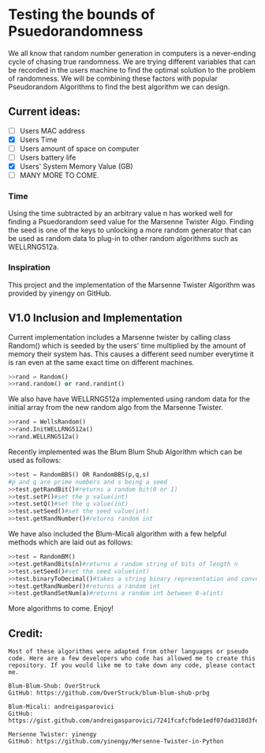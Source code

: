 # Testing the bounds of Psuedorandomness

We all know that random number generation in computers is a never-ending cycle of chasing
true randomness. We are trying different variables that can be recorded in the users
machine to find the optimal solution to the problem of randomness. We will be combining
these factors with popular Pseudorandom Algorithms to find the best algorithm we can design.

## Current ideas:

- [ ] Users MAC address
- [x] Users Time
- [ ] Users amount of space on computer
- [ ] Users battery life
- [x] Users' System Memory Value (GB)
- [ ] MANY MORE TO COME.

### Time

Using the time subtracted by an arbitrary value n has worked well for finding a
Psuedorandom seed value for the Marsenne Twister Algo. Finding the seed is one of the
keys to unlocking a more random generator that can be used as random data to plug-in to
other random algorithms such as WELLRNG512a.

### Inspiration

This project and the implementation of the Marsenne Twister Algorithm was provided by
yinengy on GitHub.

## V1.0 Inclusion and Implementation

Current implementation includes a Marsenne twister by calling class Random() which is seeded
by the users' time multiplied by the amount of memory their system has. This causes a different
seed number everytime it is ran even at the same exact time on different machines.

```python
>>rand = Random()
>>rand.random() or rand.randint()
```

We also have have WELLRNG512a implemented using random data for the initial array
from the new random algo from the Marsenne Twister.

```python
>>rand = WellsRandom()
>>rand.InitWELLRNG512a()
>>rand.WELLRNG512a()
```

Recently implemented was the Blum Blum Shub Algorithm which can be used as follows:

```python
>>test = RandomBBS() OR RandomBBS(p,q,s)
#p and q are prime numbers and s being a seed
>>test.getRandBit()#returns a random bit(0 or 1)
>>test.setP()#set the p value(int)
>>test.setQ()#set the q value(int)
>>test.setSeed()#set the seed value(int)
>>test.getRandNumber()#returns random int
```

We have also included the Blum-Micali algorithm with a few helpful
methods which are laid out as follows:

```python
>>test = RandomBM()
>>test.getRandBits(n)#returns a random string of bits of length n
>>test.setSeed()#set the seed value(int)
>>test.binaryToDecimal()#takes a string binary representation and converts it to decimal(string)
>>test.getRandNumber()#returns a random int
>>test.getRandSetNum(a)#returns a random int between 0-a(int)
```

More algorithms to come. Enjoy!

## Credit:

    Most of these algorithms were adapted from other languages or pseudo code. Here are a few developers who code has allowed me to create this repository. If you would like me to take down any code, please contact me.

    Blum-Blum-Shub: OverStruck
    GitHub: https://github.com/OverStruck/blum-blum-shub-prbg

    Blum-Micali: andreigasparovici
    GitHub: https://gist.github.com/andreigasparovici/7241fcafcfbde1edf07dad318d3fe040

    Mersenne Twister: yinengy
    GitHub: https://github.com/yinengy/Mersenne-Twister-in-Python
